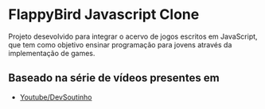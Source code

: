 # FlappyBird Javascript Clone

Projeto desevolvido para integrar o acervo de jogos escritos em JavaScript, que tem como objetivo ensinar programação para jovens através da implementação de games.

## Baseado na série de vídeos presentes em

* [Youtube/DevSoutinho](https://youtube.com/playlist?list=PLTcmLKdIkOWmeNferJ292VYKBXydGeDej)
 